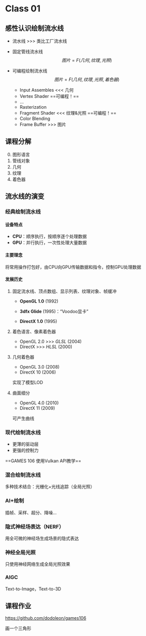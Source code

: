 # Class 01

## 感性认识绘制流水线

- 流水线 >>> 类比工厂流水线

- 固定管线流水线
  $$
  图片=F(几何,纹理,光照)
  $$

- 可编程绘制流水线
  $$
  图片=F(几何,纹理,光照,着色器)
  $$
  - Input Assembles <<< 几何
  - Vertex Shader    ==可编程！==
  - ...
  - Rasterization
  - Fragment Shader <<< 纹理&光照    ==可编程！==
  - Color Blending
  - Frame Buffer >>> 图片

## 课程分解

0. 图形语言
1. 管线对象
2. 几何
3. 纹理
4. 着色器

## 流水线的演变

### 经典绘制流水线

#### 设备特点

- **CPU**：顺序执行，按顺序逐个处理数据
- **GPU**：并行执行，一次性处理大量数据

#### 主要理念

将常用操作打包好，由CPU向GPU传输数据和指令，控制GPU处理数据

#### 发展历史

1. 固定流水线、顶点数组、显示列表、纹理对象、帧缓冲

   - **OpenGL 1.0** (1992)

   - **3dfx Glide** (1995)：“Voodoo显卡”
   - **DirectX 1.0** (1995)

2. 着色语言、像素着色器
   - OpenGL 2.0 >>> *GLSL* (2004)
   - DirectX >>> *HLSL* (2000)

3. 几何着色器

   - OpenGL 3.0 (2008)
   - DirectX 10 (2006)

   实现了模型LOD

4. 曲面细分

   - OpenGL 4.0 (2010)
   - DirectX 11 (2009)

   可产生曲线

### 现代绘制流水线

- 更薄的驱动层
- 更强的控制力

==GAMES 106 使用Vulkan API教学==

### 混合绘制流水线

多种技术结合：光栅化+光线追踪（全局光照）

### AI+绘制

插帧、采样、超分、降噪...

### 隐式神经场表达（NERF）

用全可微的神经场生成场景的隐式表达

### 神经全局光照

只使用神经网络生成全局光照效果

### AIGC

Text-to-Image，Text-to-3D

## 课程作业

https://github.com/dodoleon/games106

画一个三角形